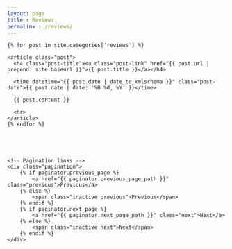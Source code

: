 ```yaml
---
layout: page
title : Reviews
permalink : /reviews/
---
```


<!--
<div class="post-list">
    <ul>
        {% for post in  site.categories['reviews'] %}
            <li>
                <a href="{{ post.url }}">
                    {{ post.title }}
                </a>
                <time>{{ post.date | date: '%B %d, %Y' }}</time>
            </li>
        {% endfor %}
    </ul>
</div> 
<br>
<br>
-->
<div class="home">
  
    {% for post in site.categories['reviews'] %}

    <article class="post">
      <h4 class="post-title"><a class="post-link" href="{{ post.url | prepend: site.baseurl }}">{{ post.title }}</a></h4>

      <time datetime="{{ post.date | date_to_xmlschema }}" class="post-date">{{ post.date | date: '%B %d, %Y' }}</time>

      {{ post.content }}

      <hr>
    </article>
    {% endfor %}



 

    <!-- Pagination links -->
    <div class="pagination">
        {% if paginator.previous_page %}
            <a href="{{ paginator.previous_page_path }}" class="previous">Previous</a>
        {% else %}
            <span class="inactive previous">Previous</span>
        {% endif %}
        {% if paginator.next_page %}
            <a href="{{ paginator.next_page_path }}" class="next">Next</a>
        {% else %}
            <span class="inactive next">Next</span>
        {% endif %}
    </div> 
</div>